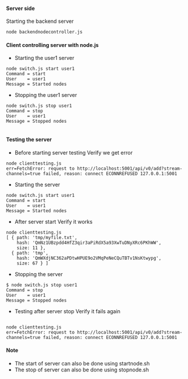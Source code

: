 #### Server side

Starting the backend server

```
node backendnodecontroller.js 

```
#### Client controlling server with node.js

- Starting the user1 server
```
node switch.js start user1
Command = start
User    = user1
Message = Started nodes  

```

- Stopping the user1 server
```
node switch.js stop user1
Command = stop
User    = user1
Message = Stopped nodes  


```

#### Testing the server

- Before starting server testing
Verify we get error
```
node clienttesting.js 
err=FetchError: request to http://localhost:5001/api/v0/add?stream-channels=true failed, reason: connect ECONNREFUSED 127.0.0.1:5001

```
- Starting the server

```
node switch.js start user1
Command = start
User    = user1
Message = Started nodes  

```
- After server start 
Verify it works
```
node clienttesting.js 
[ { path: 'tmp/myfile.txt',
    hash: 'QmNz1UBzpdd4HfZ3qir3aPiRdX5a93XwTuDNyXRc6PKhWW',
    size: 11 },
  { path: 'tmp',
    hash: 'QmWXdjNC362aPDtwHPUE9o2VMqPeNeCQuTBTv1NsKtwypg',
    size: 67 } ]

```
- Stopping the server
```
$ node switch.js stop user1
Command = stop
User    = user1
Message = Stopped nodes  

```
- Testing after server stop
Verify it fails again

```

node clienttesting.js 
err=FetchError: request to http://localhost:5001/api/v0/add?stream-channels=true failed, reason: connect ECONNREFUSED 127.0.0.1:5001
```

#### Note
- The start of server can also be done using startnode.sh
- The stop of server can also be done using stopnode.sh
